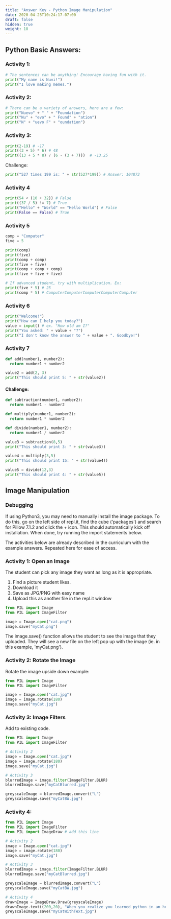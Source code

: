 ```yaml
---
title: "Answer Key - Python Image Manipulation"
date: 2020-04-25T10:24:17-07:00
draft: false
hidden: true
weight: 18
---
```


## Python Basic Answers:
### Activity 1:
```Python
# The sentences can be anything! Encourage having fun with it.
print("My name is Nuvi!")
print("I love making memes.") 
```

### Activity 2:
```Python
# There can be a variety of answers, here are a few: 
print("Nuevo" + " " + "Foundation")
print("Nu" + "evo" + " Found" + "ation")
print("N" + "uevo F" + "oundation")
```

### Activity 3:
```Python
print(2-19) # -17
print((3 + 5) * 6) # 48
print((13 + 5 * 8) / (6 - (3 + 7)))  # -13.25
```
Challenge:
```Python
print("527 times 199 is: " + str(527*199)) # Answer: 104873
```

### Activity 4
```Python
print(54 < (10 + 32)) # False
print((37 / 5) != 7) # True
print("Hello" + "World" == "Hello World") # False
print(False == False) # True
```

### Activity 5
```python
comp = "Computer"
five = 5

print(comp)
print(five)
print(comp + comp)
print(five + five)
print(comp + comp + comp)
print(five + five + five)

# If advanced student, try with multiplication. Ex:
print(five * 5) # 25
print(comp * 5) # ComputerComputerComputerComputerComputer
```

### Activity 6
```Python
print("Welcome!")
print("How can I help you today?")
value = input() # ex. "How old am I?"
print("You asked: " + value + "?")
print("I don't know the answer to " + value + ". Goodbye!")
```

### Activity 7
```Python
def add(number1, number2):
  return number1 + number2

value2 = add(2, 3)
print("This should print 5: " + str(value2))
```
#### Challenge:
```Python
def subtraction(number1, number2):
  return number1 - number2

def multiply(number1, number2):
  return number1 * number2

def divide(number1, number2):
  return number1 / number2

value3 = subtraction(8,5) 
print("This should print 3: " + str(value3))

value4 = multiply(3,5) 
print("This should print 15: " + str(value4))

value5 = divide(12,3)
print("This should print 4: " + str(value5))
```

## Image Manipulation
### Debugging
If using Python3, you may need to manually install the image package.  To do this, go on the left side of repl.it, find the cube ('packages') and search for Pillow 7.1.2 and click the + icon.  This should automatically kick off installation.  When done, try running the import statements below.

The activities below are already described in the curriculum with the example answers.  Repeated here for ease of access.

### Activity 1: Open an Image
The student can pick any image they want as long as it is appropriate.  

1. Find a picture student likes. 
2. Download it
3. Save as JPG/PNG with easy name
4. Upload this as another file in the repl.it window

```Python
from PIL import Image
from PIL import ImageFilter

image = Image.open("cat.png")
image.save("myCat.png")
```

The image.save() function allows the student to see the image that they uploaded.  They will see a new file on the left pop up with the image (ie. in this example, 'myCat.png').  

### Activity 2: Rotate the Image
Rotate the image upside down example:

```Python
from PIL import Image
from PIL import ImageFilter

image = Image.open("cat.jpg")
image = image.rotate(180)
image.save("myCat.jpg")
```

### Activity 3: Image Filters
Add to existing code. 

```Python
from PIL import Image
from PIL import ImageFilter

# Activity 2
image = Image.open("cat.jpg")
image = image.rotate(180)
image.save("myCat.jpg")

# Activity 3
blurredImage = image.filter(ImageFilter.BLUR) 
blurredImage.save("myCatBlurred.jpg")

greyscaleImage = blurredImage.convert("L")
greyscaleImage.save("myCatBW.jpg")
```

### Activity 4: 

```Python
from PIL import Image
from PIL import ImageFilter
from PIL import ImageDraw # add this line

# Activity 2
image = Image.open("cat.jpg")
image = image.rotate(180)
image.save("myCat.jpg")

# Activity 3
blurredImage = image.filter(ImageFilter.BLUR) 
blurredImage.save("myCatBlurred.jpg")

greyscaleImage = blurredImage.convert("L")
greyscaleImage.save("myCatBW.jpg")

# Activity 4
drawnImage = ImageDraw.Draw(greyscaleImage)
drawnImage.text((200,20), "When you realize you learned python in an hour.")
greyscaleImage.save("myCatWithText.jpg")
```